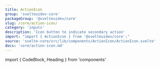 ```yaml
---
title: ActionIcon
group: 'svelteuidev-core'
packageGroup: '@svelteuidev/core'
slug: /core/action-icon/
category: 'inputs'
description: 'Icon button to indicate secondary action'
import: "import { ActionIcon } from '@svelteuidev/core';"
source: 'svelte-core/src/lib/components/ActionIcon/ActionIcon.svelte'
docs: 'core/action-icon.md'
---
```


import { CodeBlock, Heading } from 'components'

<Heading />
